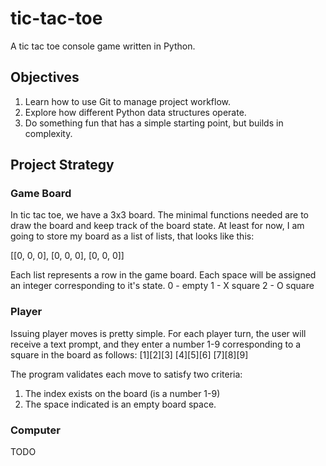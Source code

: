 # tic-tac-toe
A tic tac toe console game written in Python.

## Objectives
1. Learn how to use Git to manage project workflow.
2. Explore how different Python data structures operate.
3. Do something fun that has a simple starting point, but builds in complexity.

## Project Strategy
### Game Board
In tic tac toe, we have a 3x3 board. The minimal functions needed are to draw the board and keep track of the board state. At least for now, I am going to store my board as a list of lists, that looks like this:

[[0, 0, 0],
 [0, 0, 0],
 [0, 0, 0]]

Each list represents a row in the game board. Each space will be assigned an integer corresponding to it's state.
0 - empty
1 - X square
2 - O square

### Player
Issuing player moves is pretty simple. For each player turn, the user will receive a text prompt, and they enter a number 1-9 corresponding to a square in the board as follows:
[1][2][3]
[4][5][6]
[7][8][9]

The program validates each move to satisfy two criteria:
1. The index exists on the board (is a number 1-9)
2. The space indicated is an empty board space.

### Computer
TODO
